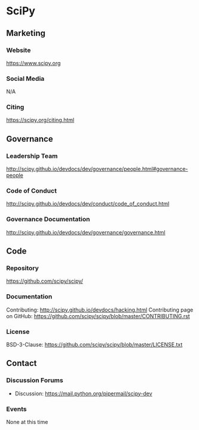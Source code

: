 # SciPy

## Marketing

### Website
https://www.scipy.org

### Social Media
N/A

### Citing
https://scipy.org/citing.html

## Governance

### Leadership Team
http://scipy.github.io/devdocs/dev/governance/people.html#governance-people

### Code of Conduct
http://scipy.github.io/devdocs/dev/conduct/code_of_conduct.html

### Governance Documentation
http://scipy.github.io/devdocs/dev/governance/governance.html

## Code

### Repository
https://github.com/scipy/scipy/

### Documentation
Contributing: http://scipy.github.io/devdocs/hacking.html
Contributing page on GitHub: https://github.com/scipy/scipy/blob/master/CONTRIBUTING.rst

### License
BSD-3-Clause: https://github.com/scipy/scipy/blob/master/LICENSE.txt

## Contact

### Discussion Forums
- Discussion: https://mail.python.org/pipermail/scipy-dev

### Events
None at this time
